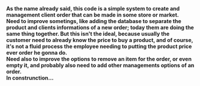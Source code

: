 <Strong>As the name already said, this code is a simple system to create and management client order that can be made in some store or market.</br>
Need to improve sometings, like adding the database to separate the product and clients informations of a new order; today them are doing the same thing together. But this isn't the ideal, because usually the customer need to already know the price to buy a product, and of course, it's not a fluid process the employee needing to putting the product price ever order he gonna do.</br>
Need also to improve the options to remove an item for the order, or even empty it, and probably also need to add other managements options of an order.</br>
In construnction...</Strong>